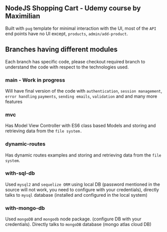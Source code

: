 ## NodeJS Shopping Cart - Udemy course by Maximilian

Built with `pug` template for minimal interaction with the UI, most of the `API` end points
have no UI except, `products`, `admin/add-product`.

## Branches having different modules

Each branch has specific code, please checkout required branch to understand the code with respect
to the technologies used.

### main - Work in progress

Will have final version of the code with `authentication`, `session management`, `error handling`
`payments`, `sending emails`, `validation` and and many more features

### mvc

Has Model View Controller with ES6 class based Models and storing and retrieving data
from the `file system.`

### dynamic-routes

Has dynamic routes examples and storing and retrieving data from the `file system`.

### with-sql-db

Used  `mysql2` and `sequelize ORM` using local DB (password mentioned in the
source will not work, you need to configure with your credentials),
directly talks to `mysql` database (installed and configured in the local system)

### with-mongo-db

Used `mongoDB` and `mongodb` node package. (configure DB with your credentials).
Directly talks to `mongoDB` database (mongo atlas cloud DB)
